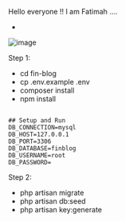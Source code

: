 

Hello everyone !!
I am Fatimah ....


-
![image](https://github.com/user-attachments/assets/ed9e9e1d-4e8f-4a34-be13-e59a06f72f00)



Step 1:
- cd fin-blog
- cp .env.example .env
- composer install
- npm install
```

## Setup and Run 
DB_CONNECTION=mysql
DB_HOST=127.0.0.1
DB_PORT=3306
DB_DATABASE=finblog
DB_USERNAME=root
DB_PASSWORD=
```
Step 2:
- php artisan migrate
- php artisan db:seed
- php artisan key:generate
